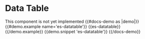# Data Table

This component is not yet implemented
{{#docs-demo as |demo|}}
  {{#demo.example name='es-datatable'}}
    {{es-datatable}}
  {{/demo.example}}
  {{demo.snippet 'es-datatable'}}
{{/docs-demo}}

